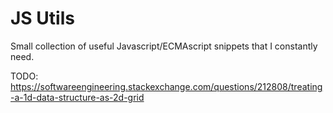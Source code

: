 # JS Utils

Small collection of useful Javascript/ECMAscript snippets that I constantly need.


TODO: https://softwareengineering.stackexchange.com/questions/212808/treating-a-1d-data-structure-as-2d-grid
